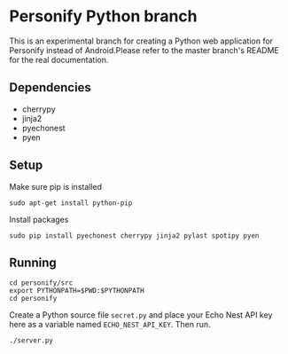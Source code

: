 # Personify Python branch
This is an experimental branch for creating a Python web application for Personify instead of Android.Please refer to the master branch's README for the real documentation.

## Dependencies
* cherrypy
* jinja2
* pyechonest
* pyen

## Setup

Make sure pip is installed

    sudo apt-get install python-pip
    
Install packages

    sudo pip install pyechonest cherrypy jinja2 pylast spotipy pyen
    
## Running

    cd personify/src
    export PYTHONPATH=$PWD:$PYTHONPATH
    cd personify

Create a Python source file `secret.py` and place your Echo Nest API key here as a variable named `ECHO_NEST_API_KEY`. Then run.
    
    ./server.py
